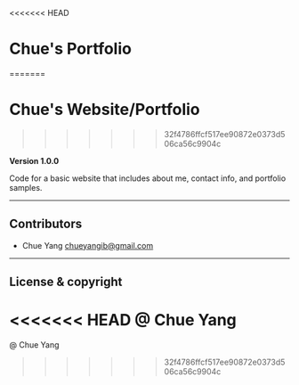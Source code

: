 <<<<<<< HEAD
# Chue's Portfolio
=======
# Chue's Website/Portfolio
>>>>>>> 32f4786ffcf517ee90872e0373d506ca56c9904c

**Version 1.0.0**

Code for a basic website that includes about me, contact info, and portfolio samples.

---

## Contributors
- Chue Yang <chueyangib@gmail.com>

---

## License & copyright
<<<<<<< HEAD
@ Chue Yang
=======
@ Chue Yang
>>>>>>> 32f4786ffcf517ee90872e0373d506ca56c9904c
